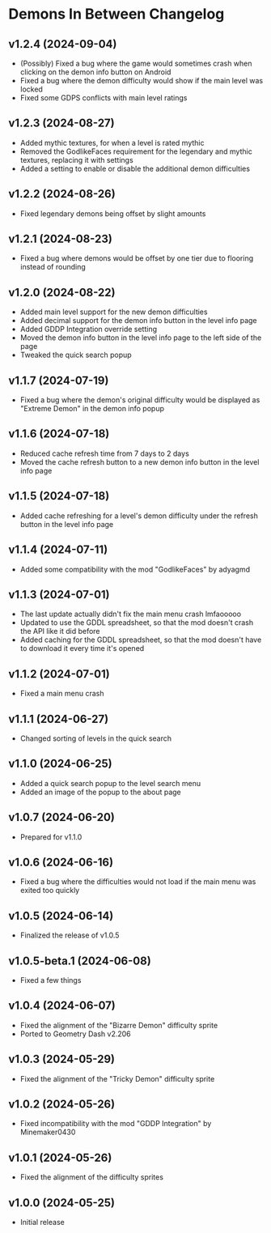 # Demons In Between Changelog
## v1.2.4 (2024-09-04)
- (Possibly) Fixed a bug where the game would sometimes crash when clicking on the demon info button on Android
- Fixed a bug where the demon difficulty would show if the main level was locked
- Fixed some GDPS conflicts with main level ratings

## v1.2.3 (2024-08-27)
- Added mythic textures, for when a level is rated mythic
- Removed the GodlikeFaces requirement for the legendary and mythic textures, replacing it with settings
- Added a setting to enable or disable the additional demon difficulties

## v1.2.2 (2024-08-26)
- Fixed legendary demons being offset by slight amounts

## v1.2.1 (2024-08-23)
- Fixed a bug where demons would be offset by one tier due to flooring instead of rounding

## v1.2.0 (2024-08-22)
- Added main level support for the new demon difficulties
- Added decimal support for the demon info button in the level info page
- Added GDDP Integration override setting
- Moved the demon info button in the level info page to the left side of the page
- Tweaked the quick search popup

## v1.1.7 (2024-07-19)
- Fixed a bug where the demon's original difficulty would be displayed as "Extreme Demon" in the demon info popup

## v1.1.6 (2024-07-18)
- Reduced cache refresh time from 7 days to 2 days
- Moved the cache refresh button to a new demon info button in the level info page

## v1.1.5 (2024-07-18)
- Added cache refreshing for a level's demon difficulty under the refresh button in the level info page

## v1.1.4 (2024-07-11)
- Added some compatibility with the mod "GodlikeFaces" by adyagmd

## v1.1.3 (2024-07-01)
- The last update actually didn't fix the main menu crash lmfaooooo
- Updated to use the GDDL spreadsheet, so that the mod doesn't crash the API like it did before
- Added caching for the GDDL spreadsheet, so that the mod doesn't have to download it every time it's opened

## v1.1.2 (2024-07-01)
- Fixed a main menu crash

## v1.1.1 (2024-06-27)
- Changed sorting of levels in the quick search

## v1.1.0 (2024-06-25)
- Added a quick search popup to the level search menu
- Added an image of the popup to the about page

## v1.0.7 (2024-06-20)
- Prepared for v1.1.0

## v1.0.6 (2024-06-16)
- Fixed a bug where the difficulties would not load if the main menu was exited too quickly

## v1.0.5 (2024-06-14)
- Finalized the release of v1.0.5

## v1.0.5-beta.1 (2024-06-08)
- Fixed a few things

## v1.0.4 (2024-06-07)
- Fixed the alignment of the "Bizarre Demon" difficulty sprite
- Ported to Geometry Dash v2.206

## v1.0.3 (2024-05-29)
- Fixed the alignment of the "Tricky Demon" difficulty sprite

## v1.0.2 (2024-05-26)
- Fixed incompatibility with the mod "GDDP Integration" by Minemaker0430

## v1.0.1 (2024-05-26)
- Fixed the alignment of the difficulty sprites

## v1.0.0 (2024-05-25)
- Initial release